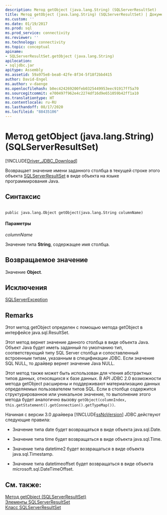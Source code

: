 ```yaml
---
description: Метод getObject (java.lang.String) (SQLServerResultSet)
title: Метод getObject (java.lang.String) (SQLServerResultSet) | Документы Майкрософт
ms.custom: ''
ms.date: 01/19/2017
ms.prod: sql
ms.prod_service: connectivity
ms.reviewer: ''
ms.technology: connectivity
ms.topic: conceptual
apiname:
- SQLServerResultSet.getObject (java.lang.String)
apilocation:
- sqljdbc.jar
apitype: Assembly
ms.assetid: 59a975e8-bea8-42fe-8f34-5f18f2bbd415
author: David-Engel
ms.author: v-daenge
ms.openlocfilehash: b0ec424269200feb0325449953eec91917ff5a70
ms.sourcegitcommit: e700497f962e4c2274df16d9e651059b42ff1a10
ms.translationtype: HT
ms.contentlocale: ru-RU
ms.lasthandoff: 08/17/2020
ms.locfileid: "88435106"
---
```

# <a name="getobject-method-javalangstring-sqlserverresultset"></a>Метод getObject (java.lang.String) (SQLServerResultSet)
[!INCLUDE[Driver_JDBC_Download](../../../includes/driver_jdbc_download.md)]

  Возвращает значение имени заданного столбца в текущей строке этого объекта [SQLServerResultSet](../../../connect/jdbc/reference/sqlserverresultset-class.md) в виде объекта на языке программирования Java.  
  
## <a name="syntax"></a>Синтаксис  
  
```  
  
public java.lang.Object getObject(java.lang.String columnName)  
```  
  
#### <a name="parameters"></a>Параметры  
 *columnName*  
  
 Значение типа **String**, содержащее имя столбца.  
  
## <a name="return-value"></a>Возвращаемое значение  
 Значение **Object**.  
  
## <a name="exceptions"></a>Исключения  
 [SQLServerException](../../../connect/jdbc/reference/sqlserverexception-class.md)  
  
## <a name="remarks"></a>Remarks  
 Этот метод getObject определен с помощью метода getObject в интерфейсе java.sql.ResultSet.  
  
 Этот метод вернет значение данного столбца в виде объекта Java. Объект Java будет иметь заданный по умолчанию тип, соответствующий типу SQL Server столбца и сопоставленный встроенным типам, указанным в спецификации JDBC. Если значение SQL NULL, то драйвер вернет значение Java NULL.  
  
 Этот метод также может быть использован для чтения абстрактных типов данных, относящихся к базе данных. В API JDBC 2.0 возможности метода getObject расширены и поддерживают материализацию данных определяемых пользователем типов SQL. Если в столбце содержится структурированное или уникальное значение, то выполнение этого метода будет аналогично вызову `getObject(columnIndex, this.getStatement().getConnection().getTypeMap())`.  
  
 Начиная с версии 3.0 драйвера [!INCLUDE[ssNoVersion](../../../includes/ssnoversion-md.md)] JDBC действуют следующие правила:  
  
-   Значение типа date будет возвращаться в виде объекта java.sql.Date.  
  
-   Значение типа time будет возвращаться в виде объекта java.sql.Time.  
  
-   Значение типа datetime2 будет возвращаться в виде объекта java.sql.Timestamp.  
  
-   Значение типа datetimeoffset будет возвращаться в виде объекта microsoft.sql.DateTimeOffset.  
  
## <a name="see-also"></a>См. также:  
 [Метод getObject (SQLServerResultSet)](../../../connect/jdbc/reference/getobject-method-sqlserverresultset.md)   
 [Элементы SQLServerResultSet](../../../connect/jdbc/reference/sqlserverresultset-members.md)   
 [Класс SQLServerResultSet](../../../connect/jdbc/reference/sqlserverresultset-class.md)  
  
  
